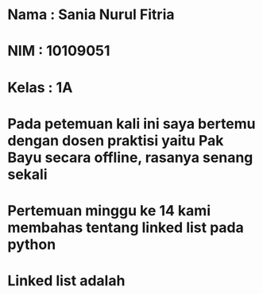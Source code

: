 # Nama  : Sania Nurul Fitria
# NIM   : 10109051
# Kelas : 1A

# Pada petemuan kali ini saya bertemu dengan dosen praktisi yaitu Pak Bayu secara offline, rasanya senang sekali
# Pertemuan minggu ke 14 kami membahas tentang linked list pada python
# Linked list adalah 
